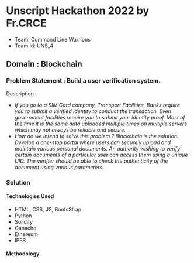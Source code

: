 # Unscript Hackathon 2022 by Fr.CRCE
- Team: Command Line Warrious
- Team Id: UNS_4
## Domain : Blockchain
### Problem Statement : Build a user verification system.
Description : 
- *If you go to a SIM Card company, Transport Facilities, Banks require you to submit a verified identity to conduct the transaction. 
Even government facilities require you to submit your identity proof. 
Most of the time it is the same data uploaded multiple times on multiple servers which may not always be reliable and secure.*
- *How do we intend to solve this problem ? Blockchain is the solution. Develop a one-stop portal where users can securely upload and maintain various personal documents. 
An authority wishing to verify certain documents of a particular user can access them using a unique UID. 
The verifier should be able to check the authenticity of the document using various parameters.*

### Solution

#### Technologies Used
- HTML, CSS, JS, BootsStrap
- Python
- Solidity
- Ganache
- Ethereum
- IPFS

#### Methodology
